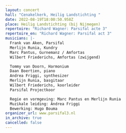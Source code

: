 ```yaml
---
layout: concert
hall: "Cenakelkerk, Heilig Landstichting "
date: 2022-08-19T18:00:50.958Z
place: Heilig Landstichting (bij Nijmegen)
repertoire: "Richard Wagner: Parsifal acte 3"
repertoire_en: "Richard Wagner: Parsifal act 3"
musicians: |-
  Frank van Aken, Parsifal
  Merlijn Runia, Kundry
  Marc Pantus, Gurnemanz / Amfortas
  Wilbert Friederichs, Amfortas (zwijgend)

  Tommy van Doorn, Harmonium
  Daan Boertien, piano
  Andrea Friggi, synthesizer 
  Merlijn Runia, basgitaar
  Wilbert Friederichs, koorleider
  Parsifal Projectkoor

  Regie en vormgeving: Marc Pantus en Merlijn Runia 
  Muzikale leiding: Andrea Friggi 
  Bewerking: Hugo Bouma
organizer_url: www.parsifal3.nl
in_archive: true
cancelled: false
---
```

